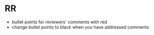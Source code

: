 # RR
* bullet points for reviewers' comments with red
* change bullet points to black when you have addressed comments